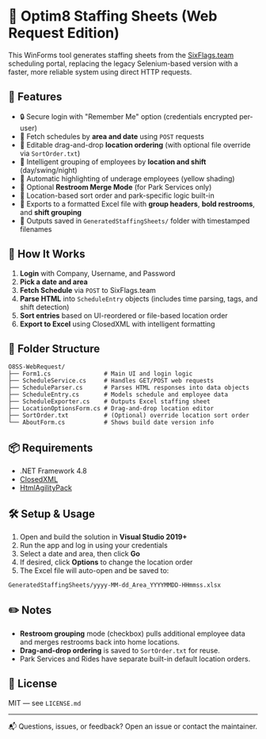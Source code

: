 # 🎢 Optim8 Staffing Sheets (Web Request Edition)

This WinForms tool generates staffing sheets from the [SixFlags.team](https://sixflags.team) scheduling portal, replacing the legacy Selenium-based version with a faster, more reliable system using direct HTTP requests.

## 🚀 Features

- 🔒 Secure login with "Remember Me" option (credentials encrypted per-user)
- 📅 Fetch schedules by **area and date** using `POST` requests
- 📍 Editable drag-and-drop **location ordering** (with optional file override via `SortOrder.txt`)
- 👷 Intelligent grouping of employees by **location and shift** (day/swing/night)
- 👶 Automatic highlighting of underage employees (yellow shading)
- 🚽 Optional **Restroom Merge Mode** (for Park Services only)
- 🧠 Location-based sort order and park-specific logic built-in
- 📄 Exports to a formatted Excel file with **group headers**, **bold restrooms**, and **shift grouping**
- 📂 Outputs saved in `GeneratedStaffingSheets/` folder with timestamped filenames

## 🧠 How It Works

1. **Login** with Company, Username, and Password
2. **Pick a date and area**
3. **Fetch Schedule** via `POST` to SixFlags.team
4. **Parse HTML** into `ScheduleEntry` objects (includes time parsing, tags, and shift detection)
5. **Sort entries** based on UI-reordered or file-based location order
6. **Export to Excel** using ClosedXML with intelligent formatting

## 📁 Folder Structure

```
O8SS-WebRequest/
├── Form1.cs               # Main UI and login logic
├── ScheduleService.cs     # Handles GET/POST web requests
├── ScheduleParser.cs      # Parses HTML responses into data objects
├── ScheduleEntry.cs       # Models schedule and employee data
├── ScheduleExporter.cs    # Outputs Excel staffing sheet
├── LocationOptionsForm.cs # Drag-and-drop location editor
├── SortOrder.txt          # (Optional) override location sort order
└── AboutForm.cs           # Shows build date version info
```

## 📦 Requirements

- .NET Framework 4.8
- [ClosedXML](https://github.com/ClosedXML/ClosedXML)
- [HtmlAgilityPack](https://html-agility-pack.net/)

## 🛠️ Setup & Usage

1. Open and build the solution in **Visual Studio 2019+**
2. Run the app and log in using your credentials
3. Select a date and area, then click **Go**
4. If desired, click **Options** to change the location order
5. The Excel file will auto-open and be saved to:

```
GeneratedStaffingSheets/yyyy-MM-dd_Area_YYYYMMDD-HHmmss.xlsx
```

## ✏️ Notes

- **Restroom grouping** mode (checkbox) pulls additional employee data and merges restrooms back into home locations.
- **Drag-and-drop ordering** is saved to `SortOrder.txt` for reuse.
- Park Services and Rides have separate built-in default location orders.

## 📜 License

MIT — see `LICENSE.md`

---

📬 Questions, issues, or feedback? Open an issue or contact the maintainer.

